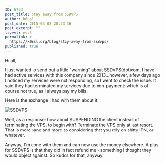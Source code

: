 ```yaml
---
ID: 6753
post_title: Stay away from SSDVPS
author: k0nsl
post_date: 2015-03-08 20:23:36
post_excerpt: ""
layout: post
permalink: >
  https://k0nsl.org/blog/stay-away-from-ssdvps/
published: true
---
```

Hi all,

I just wanted to send out a little "warning" about SSDVPS(dot)com. I have had active services with this company since 2013...however, a few days ago I noticed my services were not responding, so I went to check the issue. It said they had terminated my services due to non-payment: which is of course not true, as I always pay my bills.

Here is the exchange I had with them about it:

<img src="https://k0nsl.org/blog/k1/uploads/2015/03/ssdvps01_k0nsl.png" alt="SSDVPS" />

Well, as a response: how about SUSPENDING the client instead of terminating the VPS, to begin with? Terminate the VPS only at last resort. That is more sane and more so considering that you rely on shitty IPN, or whatever.

Anyway, I'm done with them and can now use the money elsewhere. A plus for SSDVPS is that they did in fact refund me - something I thought they would object against. So kudos for that, anyway.

<img class='wpml_ico' alt='' src='https://k0nsl.org/blog/k1/plugins/wp-monalisa/icons/icon_thumbdown.gif' />
